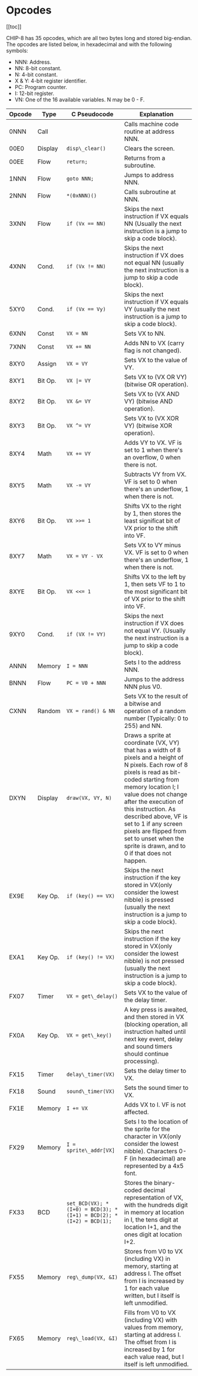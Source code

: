 # Opcodes

[[toc]]

CHIP-8 has 35 opcodes, which are all two bytes long and stored big-endian. The opcodes are listed below, in hexadecimal and with the following symbols:

- NNN: Address.
- NN: 8-bit constant.
- N: 4-bit constant.
- X & Y: 4-bit register identifier.
- PC: Program counter.
- I: 12-bit register.
- VN: One of the 16 available variables. N may be 0 - F.

 Opcode | Type    | C Pseudocode           | Explanation 
 ------ | ------- | ---------------------- | ----------- 
  0NNN  | Call    |                        | Calls machine code routine at address NNN.
  00E0  | Display | `disp\_clear()`        | Clears the screen.
  00EE  | Flow    | `return;`              | Returns from a subroutine.
  1NNN  | Flow    | `goto NNN;`            | Jumps to address NNN.
  2NNN  | Flow    | `*(0xNNN)()`           | Calls subroutine at NNN.
  3XNN  | Flow    | `if (Vx == NN)`        | Skips the next instruction if VX equals NN (Usually the next instruction is a jump to skip a code block).
  4XNN  | Cond.   | `if (Vx != NN)`        | Skips the next instruction if VX does not equal NN (usually the next instruction is a jump to skip a code block).
  5XY0  | Cond.   | `if (Vx == Vy)`        | Skips the next instruction if VX equals VY (usually the next instruction is a jump to skip a code block).
  6XNN  | Const   | `VX = NN`              | Sets VX to NN.
  7XNN  | Const   | `VX += NN`             | Adds NN to VX (carry flag is not changed).
  8XY0  | Assign  | `VX = VY`              | Sets VX to the value of VY.
  8XY1  | Bit Op. | `VX \|= VY`            | Sets VX to (VX OR VY) (bitwise OR operation).
  8XY2  | Bit Op. | `VX &= VY`             | Sets VX to (VX AND VY) (bitwise AND operation).
  8XY3  | Bit Op. | `VX ^= VY`             | Sets VX to (VX XOR VY) (bitwise XOR operation).
  8XY4  | Math    | `VX += VY`             | Adds VY to VX. VF is set to 1 when there's an overflow, 0 when there is not.
  8XY5  | Math    | `VX -= VY`             | Subtracts VY from VX. VF is set to 0 when there's an underflow, 1 when there is not.
  8XY6  | Bit Op. | `VX >>= 1`             | Shifts VX to the right by 1, then stores the least significat bit of VX prior to the shift into VF.
  8XY7  | Math    | `VX = VY - VX`         | Sets VX to VY minus VX. VF is set to 0 when there's an underflow, 1 when there is not.
  8XYE  | Bit Op. | `VX <<= 1`             | Shifts VX to the left by 1, then sets VF to 1 to the most significant bit of VX prior to the shift into VF.
  9XY0  | Cond.   | `if (VX != VY)`        | Skips the next instruction if VX does not equal VY. (Usually the next instruction is a jump to skip a code block).
  ANNN  | Memory  | `I = NNN`              | Sets I to the address NNN.
  BNNN  | Flow    | `PC = V0 + NNN`        | Jumps to the address NNN plus V0.
  CXNN  | Random  | `VX = rand() & NN`     | Sets VX to the result of a bitwise and operation of a random number (Typically: 0 to 255) and NN.
  DXYN  | Display | `draw(VX, VY, N)`      | Draws a sprite at coordinate (VX, VY) that has a width of 8 pixels and a height of N pixels. Each row of 8 pixels is read as bit-coded starting from memory location I; I value does not change after the execution of this instruction. As described above, VF is set to 1 if any screen pixels are flipped from set to unset when the sprite is drawn, and to 0 if that does not happen.
  EX9E  | Key Op. | `if (key() == VX)`     | Skips the next instruction if the key stored in VX(only consider the lowest nibble) is pressed (usually the next instruction is a jump to skip a code block).
  EXA1  | Key Op. | `if (key() != VX)`     | Skips the next instruction if the key stored in VX(only consider the lowest nibble) is not pressed (usually the next instruction is a jump to skip a code block).
  FX07  | Timer   | `VX = get\_delay()`    | Sets VX to the value of the delay timer.
  FX0A  | Key Op. | `VX = get\_key()`      | A key press is awaited, and then stored in VX (blocking operation, all instruction halted until next key event, delay and sound timers should continue processing).
  FX15  | Timer   | `delay\_timer(VX)`     | Sets the delay timer to VX.
  FX18  | Sound   | `sound\_timer(VX)`     | Sets the sound timer to VX.
  FX1E  | Memory  | `I += VX`              | Adds VX to I. VF is not affected.
  FX29  | Memory  | `I = sprite\_addr[VX]` | Sets I to the location of the sprite for the character in VX(only consider the lowest nibble). Characters 0-F (in hexadecimal) are represented by a 4x5 font.
  FX33  | BCD     | `set_BCD(VX); *(I+0) = BCD(3); *(I+1) = BCD(2); *(I+2) = BCD(1);` | Stores the binary-coded decimal representation of VX, with the hundreds digit in memory at location in I, the tens digit at location I+1, and the ones digit at location I+2.
  FX55  | Memory  | `reg\_dump(VX, &I)`    | Stores from V0 to VX (including VX) in memory, starting at address I. The offset from I is increased by 1 for each value written, but I itself is left unmodified.
  FX65  | Memory  | `reg\_load(VX, &I)`    | Fills from V0 to VX (including VX) with values from memory, starting at address I. The offset from I is increased by 1 for each value read, but I itself is left unmodified.
